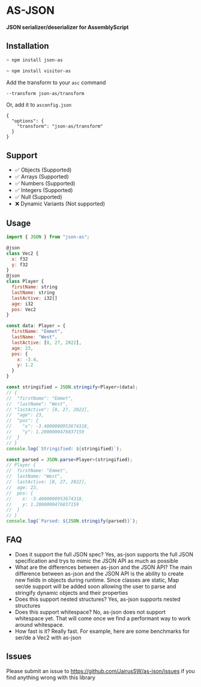 # AS-JSON

**JSON serializer/deserializer for AssemblyScript**

## Installation

```bash
~ npm install json-as
```
```bash
~ npm install visitor-as
```

Add the transform to your `asc` command

```bash
--transform json-as/transform
```

Or, add it to `asconfig.json`

```
{
  "options": {
    "transform": "json-as/transform"
  }
}
```

## Support

- ✅ Objects (Supported)
- ✅ Arrays (Supported)
- ✅ Numbers (Supported)
- ✅ Integers (Supported)
- ✅ Null (Supported)
- ❌ Dynamic Variants (Not supported)

## Usage

```js
import { JSON } from "json-as";

@json
class Vec2 {
  x: f32
  y: f32
}
@json
class Player {
  firstName: string
  lastName: string
  lastActive: i32[]
  age: i32
  pos: Vec2
}

const data: Player = {
  firstName: "Emmet",
  lastName: "West",
  lastActive: [8, 27, 2022],
  age: 23,
  pos: {
    x: -3.4,
    y: 1.2
  }
}

const stringified = JSON.stringify<Player>(data);
// {
//  "firstName": "Emmet",
//  "lastName": "West",
// "lastActive": [8, 27, 2022],
//  "age": 23,
//  "pos": {
//    "x": -3.4000000953674318,
//    "y": 1.2000000476837159
//  }
// }
console.log(`Stringified: ${stringified}`);

const parsed = JSON.parse<Player>(stringified);
// Player {
//  firstName: "Emmet",
//  lastName: "West",
//  lastActive: [8, 27, 2022],
//  age: 23,
//  pos: {
//    x: -3.4000000953674318,
//    y: 1.2000000476837159
//  }
// }
console.log(`Parsed: ${JSON.stringify(parsed)}`);
```

## FAQ

- Does it support the full JSON spec?
  Yes, as-json supports the full JSON specification and trys to mimic the JSON API as much as possible
- What are the differences between as-json and the JSON API?
  The main difference between as-json and the JSON API is the ability to create new fields in objects during runtime. Since classes are static, Map ser/de support will be added soon allowing the user to parse and stringify dynamic objects and their properties
- Does this support nested structures?
  Yes, as-json supports nested structures
- Does this support whitespace?
  No, as-json does not support whitespace yet. That will come once we find a performant way to work around whitespace.
- How fast is it?
  Really fast. For example, here are some benchmarks for ser/de a Vec2 with as-json
## Issues

Please submit an issue to https://github.com/JairusSW/as-json/issues if you find anything wrong with this library